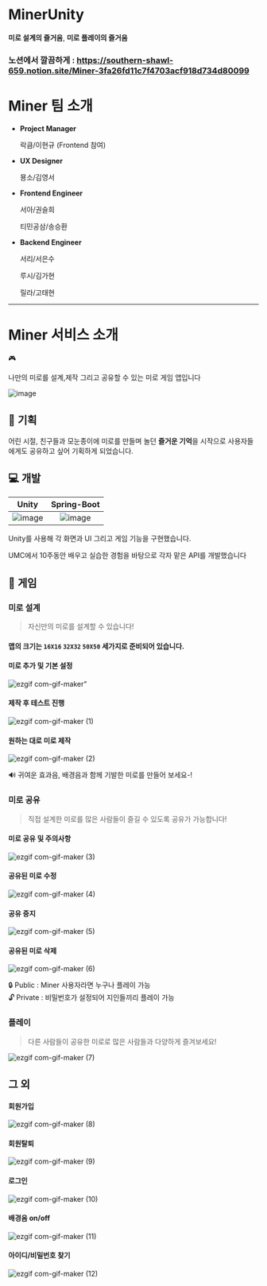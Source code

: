 # MinerUnity

**미로 설계의 즐거움**, **미로 플레이의 즐거움**

### 노션에서 깔끔하게  : https://southern-shawl-659.notion.site/Miner-3fa26fd11c7f4703acf918d734d80099

# Miner 팀 소개

- **Project Manager**
    
    락큼/이현규
    (Frontend 참여)
    

- **UX Designer**
    
    묭소/김영서
    

- **Frontend Engineer**
    
    서아/권슬희
    
    티민공삼/송승환
    

- **Backend Engineer**
    
    서리/서은수
    
    루시/김가현
    
    릴라/고태현
    

---

# Miner 서비스 소개

<aside>
🎮 <p align="justify">
 나만의 미로를 설계,제작 그리고 공유할 수 있는 미로 게임 앱입니다
</p>
</aside>

![image](https://user-images.githubusercontent.com/77333310/208293462-34c682bf-71a4-4447-99ee-7a2d69e153f3.png)



## 📝 기획

어린 시절, 친구들과 모눈종이에 미로를 만들며 놀던 **즐거운 기억**을 시작으로 사용자들에게도 공유하고 싶어 기획하게 되었습니다.

## 💻 개발

| Unity | Spring-Boot |
| :--------: | :--------: |
| ![image](https://user-images.githubusercontent.com/77333310/208293490-ee2ba8f6-4cfa-4741-8182-9baf9f2332ff.png)| ![image](https://user-images.githubusercontent.com/77333310/208293500-1ea9361c-de19-49ca-a042-3813a42863da.png)|  

Unity를 사용해 각 화면과 UI 그리고 게임 기능을 구현했습니다.

UMC에서 10주동안 배우고 실습한 경험을 바탕으로 각자 맡은 API를 개발했습니다

## 💫 게임

### 미로 설계

> 자신만의 미로를 설계할 수 있습니다!
> 

#### 맵의 크기는 `16X16`  `32X32` `50X50` 세가지로 준비되어 있습니다.

#### 미로 추가 및 기본 설정

![ezgif com-gif-maker](https://user-images.githubusercontent.com/77333310/208292535-c7bf56b0-92aa-4d47-9c26-fd65da555869.gif)"


#### 제작 후 테스트 진행

![ezgif com-gif-maker (1)](https://user-images.githubusercontent.com/77333310/208293581-cd90c848-b647-4137-b66b-95467f410c4f.gif)


#### 원하는 대로 미로 제작

![ezgif com-gif-maker (2)](https://user-images.githubusercontent.com/77333310/208293629-5d1b39f4-fa3d-417b-9b32-0a9d0d56fcfc.gif)


<aside>
🔊 귀여운 효과음, 배경음과 함께 기발한 미로를 만들어 보세요-!

</aside>

### **미로 공유**

> 직접 설계한 미로를 많은 사람들이 즐길 수 있도록 공유가 가능합니다!
> 

#### 미로 공유 및 주의사항

![ezgif com-gif-maker (3)](https://user-images.githubusercontent.com/77333310/208293704-404043e0-ddee-45f4-9699-dc2aa106225a.gif)


#### 공유된 미로 수정

![ezgif com-gif-maker (4)](https://user-images.githubusercontent.com/77333310/208293783-d80b8096-1e49-4f2f-99fa-447d02e447cf.gif)


#### 공유 중지

![ezgif com-gif-maker (5)](https://user-images.githubusercontent.com/77333310/208293807-d63a3c0a-e047-482f-b903-931e05581be9.gif)


#### 공유된 미로 삭제

![ezgif com-gif-maker (6)](https://user-images.githubusercontent.com/77333310/208293856-3d6f0420-026e-4c56-84a3-d3fea03561fa.gif)


<aside>
🔒 Public : Miner 사용자라면 누구나 플레이 가능

</aside>

<aside>
🔓 Private : 비밀번호가 설정되어 지인들끼리 플레이 가능

</aside>

### **플레이**

> 다른 사람들이 공유한 미로로 많은 사람들과 다양하게 즐겨보세요!
> 

![ezgif com-gif-maker (7)](https://user-images.githubusercontent.com/77333310/208293940-ce017c2f-92f7-4516-b243-a7d65c6619b6.gif)



## 그 외

#### 회원가입

![ezgif com-gif-maker (8)](https://user-images.githubusercontent.com/77333310/208293992-62dd472d-5939-45c2-91c2-6de1bbb57563.gif)


#### 회원탈퇴

![ezgif com-gif-maker (9)](https://user-images.githubusercontent.com/77333310/208294022-fcfed10a-b298-42d5-b0bb-0661932a3684.gif)

#### 로그인

![ezgif com-gif-maker (10)](https://user-images.githubusercontent.com/77333310/208294040-6ddaeb37-885b-4ed6-b6a2-b6ac23646fa7.gif)


#### 배경음 on/off

![ezgif com-gif-maker (11)](https://user-images.githubusercontent.com/77333310/208294065-e9a6c63d-b3c0-43ce-a135-0bbf116e1827.gif)


#### 아이디/비밀번호 찾기

![ezgif com-gif-maker (12)](https://user-images.githubusercontent.com/77333310/208294088-a658c49f-9e4d-46aa-b665-f80c46aa447d.gif)

